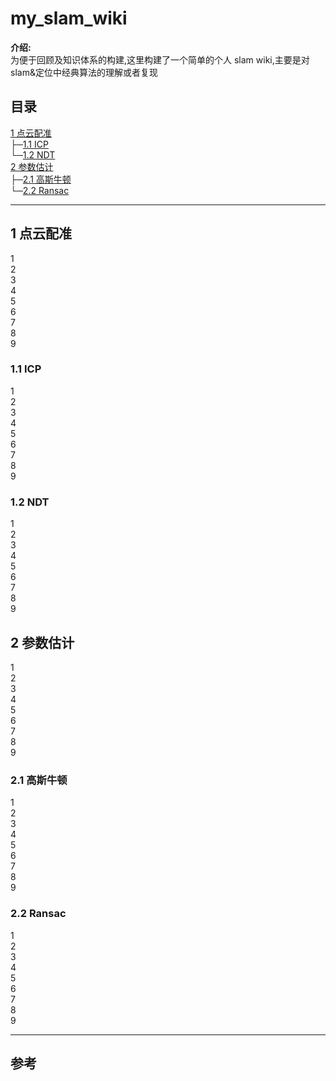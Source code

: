 # my_slam_wiki
**介绍:**    
为便于回顾及知识体系的构建,这里构建了一个简单的个人 slam wiki,主要是对slam&定位中经典算法的理解或者复现



## 目录

 [1 点云配准](#1)   
├─[1.1 ICP](#1.1)  
└─[1.2 NDT](#1.2)  
 [2 参数估计](#2)     
├─[2.1 高斯牛顿](#2.1)  
└─[2.2 Ransac](#2.2)

---


## 1 点云配准<span id="1"></span>
1   
2   
3   
4     
5     
6   
7   
8   
9   
### 1.1 ICP<span id="1.1"></span>
1   
2   
3   
4     
5     
6   
7   
8   
9   
### 1.2 NDT<span id="1.2"></span>
1   
2   
3   
4     
5     
6   
7   
8   
9   
## 2 参数估计<span id="2"></span> 
1   
2   
3   
4     
5     
6   
7   
8   
9   
### 2.1 高斯牛顿<span id="2.1"></span>  
1   
2   
3   
4     
5     
6   
7   
8   
9   
### 2.2 Ransac<span id="2.2"></span>  
1   
2   
3   
4     
5     
6   
7   
8   
9   

---


## 参考






